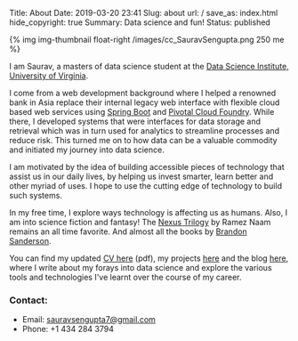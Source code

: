 Title: About
Date: 2019-03-20 23:41
Slug: about
url: /
save_as: index.html
hide_copyright: true
Summary: Data science and fun!
Status: published

{% img img-thumbnail float-right /images/cc_SauravSengupta.png 250 me %}

I am Saurav, a masters of data science student at the [Data Science Institute, University of Virginia](https://dsi.virginia.edu). 

I come from a web development background where I helped a renowned bank in Asia replace their internal legacy web interface with flexible cloud based web services using [Spring Boot](https://spring.io/projects/spring-boot) and [Pivotal Cloud Foundry](https://pivotal.io/platform). While there, I developed systems that were interfaces for data storage and retrieval which was in turn used for analytics to streamline processes and reduce risk. This turned me on to how data can be a valuable commodity and initiated my journey into data science.

I am motivated by the idea of building accessible pieces of technology that assist us in our daily lives, by helping us invest smarter, learn better and other myriad of uses. I hope to use the cutting edge of technology to build such systems.

In my free time, I explore ways technology is affecting us as humans. Also, I am into science fiction and fantasy! The [Nexus Trilogy](http://rameznaam.com/Nexus/) by Ramez Naam remains an all time favorite. And almost all the books by [Brandon Sanderson](https://www.goodreads.com/book/show/7235533-the-way-of-kings).

You can find my updated [CV here](/files/cv.pdf) (pdf), my projects [here](/projects.html) and the blog [here](/blog), where I write about my forays into data science and explore the various tools and technologies I've learnt over the course of my career.

### Contact:
* Email: <sauravsengupta7@gmail.com>
* Phone: +1 434 284 3794
<!-- Also, checkout my [DSI profile](https://datascience.virginia.edu/people/saurav-sengupta/profile). -->